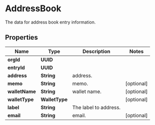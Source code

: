 

# AddressBook

The data for address book entry information.

## Properties

| Name | Type | Description | Notes |
|------------ | ------------- | ------------- | -------------|
|**orgId** | **UUID** |  |  |
|**entryId** | **UUID** |  |  |
|**address** | **String** | address. |  |
|**memo** | **String** | memo. |  [optional] |
|**walletName** | **String** | wallet name. |  [optional] |
|**walletType** | **WalletType** |  |  [optional] |
|**label** | **String** | The label to address. |  |
|**email** | **String** | email. |  [optional] |



